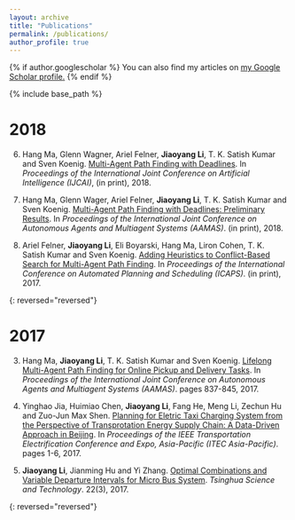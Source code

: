```yaml
---
layout: archive
title: "Publications"
permalink: /publications/
author_profile: true
---
```


{% if author.googlescholar %}
  You can also find my articles on <u><a href="{{author.googlescholar}}">my Google Scholar profile</a>.</u>
{% endif %}

{% include base_path %}

# 2018

6. Hang Ma, Glenn Wagner, Ariel Felner, **Jiaoyang Li**, T. K. Satish Kumar and Sven Koenig. [Multi-Agent Path Finding with Deadlines](http:jiaoyang-li.github.io/files/2018-IJCAI.pdf "pdf"). In <i>Proceedings of the International Joint Conference on Artificial Intelligence (IJCAI)</i>, (in print), 2018. 

5. Hang Ma, Glenn Wager, Ariel Felner, **Jiaoyang Li**, T. K. Satish Kumar and Sven Koenig. [Multi-Agent Path Finding with Deadlines: Preliminary Results](http:jiaoyang-li.github.io/files/2018-AAMAS.pdf "pdf"). In <i>Proceedings of the International Joint Conference on Autonomous Agents and Multiagent Systems (AAMAS)</i>. (in print), 2018.

4. Ariel Felner, **Jiaoyang Li**, Eli Boyarski, Hang Ma, Liron Cohen, T. K. Satish Kumar and Sven Koenig. [Adding Heuristics to Conflict-Based Search for Multi-Agent Path Finding](http:jiaoyang-li.github.io/files/2018-ICAPS.pdf "pdf"). In <i>Proceedings of the International Conference on Automated Planning and Scheduling (ICAPS)</i>. (in print), 2017.

{: reversed="reversed"}

# 2017

3. Hang Ma, **Jiaoyang Li**, T. K. Satish Kumar and Sven Koenig. [Lifelong Multi-Agent Path Finding for Online Pickup and Delivery Tasks](http:jiaoyang-li.github.io/files/2017-AAMAS.pdf "pdf"). In <i>Proceedings of the International Joint Conference on Autonomous Agents and Multiagent Systems (AAMAS)</i>. pages 837-845, 2017.

2. Yinghao Jia, Huimiao Chen, **Jiaoyang Li**, Fang He, Meng Li, Zechun Hu and Zuo-Jun Max Shen. [Planning for Eletric Taxi Charging System from the Perspective of Transprotation Energy Supply Chain: A Data-Driven Approach in Beijing](http:jiaoyang-li.github.io/files/2017-ITEC.pdf "pdf"). In <i>Proceedings of the IEEE Transportation Electrification Conference and Expo, Asia-Pacific (ITEC Asia-Pacific)</i>. pages 1-6, 2017.

1. **Jiaoyang Li**, Jianming Hu and Yi Zhang. [Optimal Combinations and Variable Departure Intervals for Micro Bus System](http:jiaoyang-li.github.io/files/2017-TST.pdf "pdf"). <i>Tsinghua Science and Technology</i>. 22(3), 2017.

{: reversed="reversed"}
